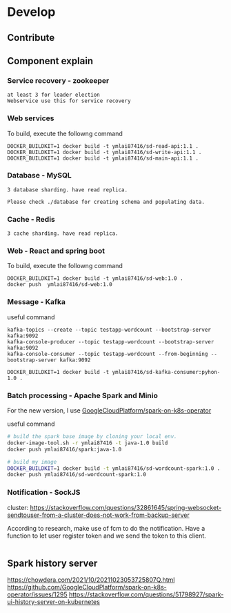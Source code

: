 # Develop

## Contribute

## Component explain

### Service recovery - zookeeper

    at least 3 for leader election
    Webservice use this for service recovery


### Web services

To build, execute the followng command
```
DOCKER_BUILDKIT=1 docker build -t ymlai87416/sd-read-api:1.1 .
DOCKER_BUILDKIT=1 docker build -t ymlai87416/sd-write-api:1.1 .
DOCKER_BUILDKIT=1 docker build -t ymlai87416/sd-main-api:1.1 .
```

### Database - MySQL

    3 database sharding. have read replica.

    Please check ./database for creating schema and populating data.

### Cache - Redis

    3 cache sharding. have read replica.

### Web - React and spring boot

To build, execute the followng command
```
DOCKER_BUILDKIT=1 docker build -t ymlai87416/sd-web:1.0 .
docker push  ymlai87416/sd-web:1.0
```

### Message - Kafka
    
useful command
```
kafka-topics --create --topic testapp-wordcount --bootstrap-server kafka:9092
kafka-console-producer --topic testapp-wordcount --bootstrap-server kafka:9092
kafka-console-consumer --topic testapp-wordcount --from-beginning --bootstrap-server kafka:9092

DOCKER_BUILDKIT=1 docker build -t ymlai87416/sd-kafka-consumer:pyhon-1.0 .
```

### Batch processing - Apache Spark and Minio

For the new version, I use [GoogleCloudPlatform/spark-on-k8s-operator](https://github.com/GoogleCloudPlatform/spark-on-k8s-operator)

useful command
```bash
# build the spark base image by cloning your local env.
docker-image-tool.sh -r ymlai87416 -t java-1.0 build
docker push ymlai87416/spark:java-1.0

# build my image
DOCKER_BUILDKIT=1 docker build -t ymlai87416/sd-wordcount-spark:1.0 .
docker push ymlai87416/sd-wordcount-spark:1.0

```

### Notification - SockJS

cluster: https://stackoverflow.com/questions/32861645/spring-websocket-sendtouser-from-a-cluster-does-not-work-from-backup-server

According to research, make use of fcm to do the notification.
Have a function to let user register token and we send the token to this client.

```bash

```

## Spark history server
https://chowdera.com/2021/10/20211023053725807Q.html
https://github.com/GoogleCloudPlatform/spark-on-k8s-operator/issues/1295
https://stackoverflow.com/questions/51798927/spark-ui-history-server-on-kubernetes